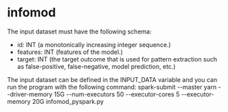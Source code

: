 # infomod
The input dataset must have the following schema:
- id: INT (a monotonically increasing integer sequence.)
- features: INT (features of the model.)
- target: INT (the target outcome that is used for pattern extraction such as false-positive, false-negative, model prediction, etc.)

The input dataset can be defined in the INPUT_DATA variable and you can run the program with the following command:
spark-submit --master yarn --driver-memory 15G --num-executors 50 --executor-cores 5 --executor-memory 20G infomod_pyspark.py

